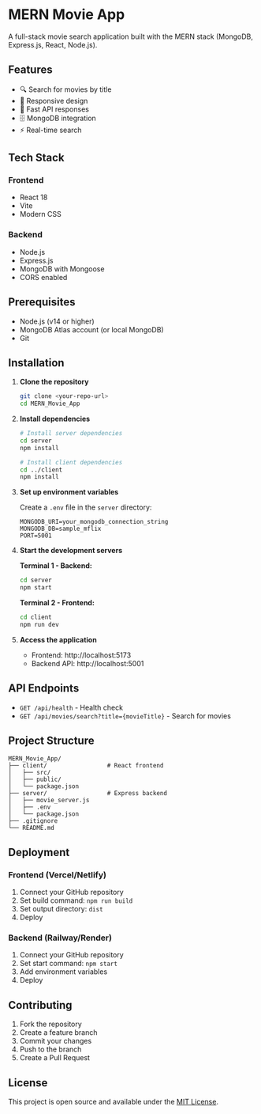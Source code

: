 # MERN Movie App

A full-stack movie search application built with the MERN stack (MongoDB, Express.js, React, Node.js).

## Features

- 🔍 Search for movies by title
- 📱 Responsive design
- 🚀 Fast API responses
- 🗄️ MongoDB integration
- ⚡ Real-time search

## Tech Stack

### Frontend
- React 18
- Vite
- Modern CSS

### Backend
- Node.js
- Express.js
- MongoDB with Mongoose
- CORS enabled

## Prerequisites

- Node.js (v14 or higher)
- MongoDB Atlas account (or local MongoDB)
- Git

## Installation

1. **Clone the repository**
   ```bash
   git clone <your-repo-url>
   cd MERN_Movie_App
   ```

2. **Install dependencies**
   ```bash
   # Install server dependencies
   cd server
   npm install
   
   # Install client dependencies
   cd ../client
   npm install
   ```

3. **Set up environment variables**
   
   Create a `.env` file in the `server` directory:
   ```env
   MONGODB_URI=your_mongodb_connection_string
   MONGODB_DB=sample_mflix
   PORT=5001
   ```

4. **Start the development servers**
   
   **Terminal 1 - Backend:**
   ```bash
   cd server
   npm start
   ```
   
   **Terminal 2 - Frontend:**
   ```bash
   cd client
   npm run dev
   ```

5. **Access the application**
   - Frontend: http://localhost:5173
   - Backend API: http://localhost:5001

## API Endpoints

- `GET /api/health` - Health check
- `GET /api/movies/search?title={movieTitle}` - Search for movies

## Project Structure

```
MERN_Movie_App/
├── client/                 # React frontend
│   ├── src/
│   ├── public/
│   └── package.json
├── server/                 # Express backend
│   ├── movie_server.js
│   ├── .env
│   └── package.json
├── .gitignore
└── README.md
```

## Deployment

### Frontend (Vercel/Netlify)
1. Connect your GitHub repository
2. Set build command: `npm run build`
3. Set output directory: `dist`
4. Deploy

### Backend (Railway/Render)
1. Connect your GitHub repository
2. Set start command: `npm start`
3. Add environment variables
4. Deploy

## Contributing

1. Fork the repository
2. Create a feature branch
3. Commit your changes
4. Push to the branch
5. Create a Pull Request

## License

This project is open source and available under the [MIT License](LICENSE).

